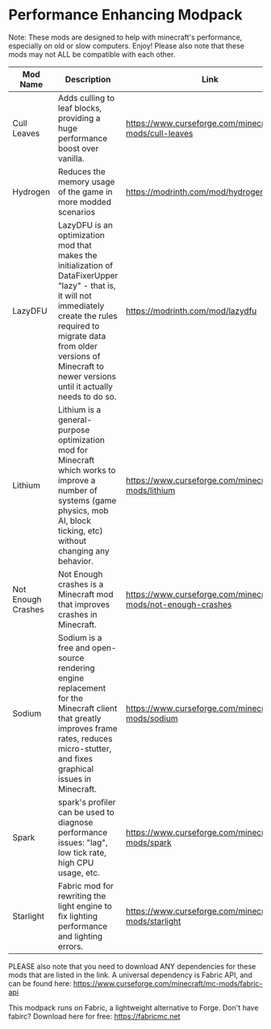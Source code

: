 # Performance Enhancing Modpack
Note: These mods are designed to help with minecraft's performance, especially on old or slow computers. Enjoy!
Please also note that these mods may not ALL be compatible with each other.

| Mod Name   | Description   | Link   |
|--------|--------|-------|
| Cull Leaves | Adds culling to leaf blocks, providing a huge performance boost over vanilla. | https://www.curseforge.com/minecraft/mc-mods/cull-leaves |
| Hydrogen | Reduces the memory usage of the game in more modded scenarios | https://modrinth.com/mod/hydrogen |
| LazyDFU | LazyDFU is an optimization mod that makes the initialization of DataFixerUpper "lazy" - that is, it will not immediately create the rules required to migrate data from older versions of Minecraft to newer versions until it actually needs to do so. | https://modrinth.com/mod/lazydfu |
| Lithium | Lithium is a general-purpose optimization mod for Minecraft which works to improve a number of systems (game physics, mob AI, block ticking, etc) without changing any behavior. | https://www.curseforge.com/minecraft/mc-mods/lithium |
| Not Enough Crashes | Not Enough crashes is a Minecraft mod that improves crashes in Minecraft. | https://www.curseforge.com/minecraft/mc-mods/not-enough-crashes |
| Sodium | Sodium is a free and open-source rendering engine replacement for the Minecraft client that greatly improves frame rates, reduces micro-stutter, and fixes graphical issues in Minecraft. | https://www.curseforge.com/minecraft/mc-mods/sodium |
| Spark | spark's profiler can be used to diagnose performance issues: "lag", low tick rate, high CPU usage, etc. | https://www.curseforge.com/minecraft/mc-mods/spark |
| Starlight | Fabric mod for rewriting the light engine to fix lighting performance and lighting errors. | https://www.curseforge.com/minecraft/mc-mods/starlight |


PLEASE also note that you need to download ANY dependencies for these mods that are listed in the link. 
A universal dependency is Fabric API, and can be found here: https://www.curseforge.com/minecraft/mc-mods/fabric-api

This modpack runs on Fabric, a lightweight alternative to Forge. Don't have fabirc? Download here for free: https://fabricmc.net
